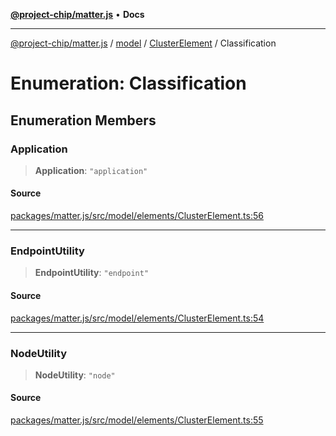 [**@project-chip/matter.js**](../../../../README.md) • **Docs**

***

[@project-chip/matter.js](../../../../modules.md) / [model](../../../README.md) / [ClusterElement](../README.md) / Classification

# Enumeration: Classification

## Enumeration Members

### Application

> **Application**: `"application"`

#### Source

[packages/matter.js/src/model/elements/ClusterElement.ts:56](https://github.com/project-chip/matter.js/blob/7a8cbb56b87d4ccf34bec5a9a95ab40a1711324f/packages/matter.js/src/model/elements/ClusterElement.ts#L56)

***

### EndpointUtility

> **EndpointUtility**: `"endpoint"`

#### Source

[packages/matter.js/src/model/elements/ClusterElement.ts:54](https://github.com/project-chip/matter.js/blob/7a8cbb56b87d4ccf34bec5a9a95ab40a1711324f/packages/matter.js/src/model/elements/ClusterElement.ts#L54)

***

### NodeUtility

> **NodeUtility**: `"node"`

#### Source

[packages/matter.js/src/model/elements/ClusterElement.ts:55](https://github.com/project-chip/matter.js/blob/7a8cbb56b87d4ccf34bec5a9a95ab40a1711324f/packages/matter.js/src/model/elements/ClusterElement.ts#L55)
